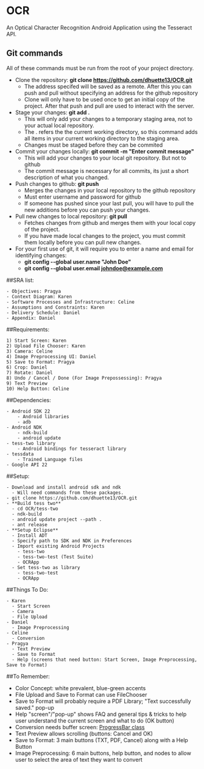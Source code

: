# OCR
An Optical Character Recognition Android Application using the Tesseract API.

## Git commands
All of these commands must be run from the root of your project directory.
- Clone the repository: **git clone https://github.com/dhuette13/OCR.git**
  - The address specifed will be saved as a remote. After this you can push and pull without specifying an address for       the github repository
  - Clone will only have to be used once to get an initial copy of the project. After that push and pull are used to         interact with the server.
- Stage your changes: **git add .**
  - This will only add your changes to a temporary staging area, not to your actual local repository.
  - The . refers the the current working directory, so this command adds all items in your current working directory to the staging area.
  - Changes must be staged before they can be commited
- Commit your changes locally: **git commit -m "Enter commit message"**
  - This will add your changes to your local git repository. But not to github
  - The commit message is necessary for all commits, its just a short description of what you changed.
- Push changes to github: **git push**
  - Merges the changes in your local repository to the github repository 
  - Must enter username and password for github
  - If someone has pushed since your last pull, you will have to pull the new additions before you can push your changes.
- Pull new changes to local repository: **git pull**
  - Fetches changes from github and merges them with your local copy of the project. 
  - If you have made local changes to the project, you must commit them locally before you can pull new changes.
- For your first use of git, it will require you to enter a name and email for identifying changes:
  - **git config --global user.name "John Doe"**
  - **git config --global user.email johndoe@example.com**
  
##SRA list:

    - Objectives: Pragya
    - Context Diagram: Karen
    - Software Processes and Infrastructure: Celine
    - Assumptions and Constraints: Karen
    - Delivery Schedule: Daniel
    - Appendix: Daniel


##Requirements:

    1) Start Screen: Karen
    2) Upload File Chooser: Karen
    3) Camera: Celine
    4) Image Preprocessing UI: Daniel
    5) Save to Format: Pragya
    6) Crop: Daniel
    7) Rotate: Daniel
    8) Undo / Cancel / Done (For Image Prepossessing): Pragya
    9) Text Preview
    10) Help Button: Celine

##Dependencies:

    - Android SDK 22
        - Android libraries
        - adb
    - Android NDK
        - ndk-build
        - android update
    - tess-two library
        - Android bindings for tesseract library
    - tessdata
        - Trained Language files
    - Google API 22
    
##Setup:
  
    - Download and install android sdk and ndk
      - Will need commands from these packages.
    - git clone https://github.com/dhuette13/OCR.git
    - **Build tess two**
      - cd OCR/tess-two
      - ndk-build
      - android update project --path .
      - ant release
    - **Setup Eclipse**
      - Install ADT
      - Specify path to SDK and NDK in Preferences
      - Import existing Android Projects
        - tess-two
        - tess-two-test (Test Suite)
        - OCRApp
      - Set tess-two as library
        - tess-two-test
        - OCRApp
  
##Things To Do:

    - Karen 
      - Start Screen
      - Camera
      - File Upload
    - Daniel 
      - Image Preprocessing
    - Celine
      - Conversion
    - Pragya 
      - Text Preview
      - Save to Format
      - Help (screens that need button: Start Screen, Image Preprocessing, Save to Format)

##To Remember:

   - Color Concept: white prevalent, blue-green accents
   - File Upload and Save to Format can use FileChooser
   - Save to Format will probably require a PDF Library; "Text successfully saved." pop-up
   - Help "screen"/"pop-up" shows FAQ and general tips & tricks to help user understand the current screen and what to do (OK button)
   - Conversion needs buffer screen: <a href="http://developer.android.com/reference/android/widget/ProgressBar.html">ProgressBar class</a>
   - Text Preview allows scrolling (buttons: Cancel and OK)
   - Save to Format: 3 main buttons (TXT, PDF, Cancel) along with a Help Button
   - Image Preprocessing: 6 main buttons, help button, and nodes to allow user to select the area of text they want to convert
